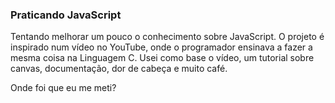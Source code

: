 ### Praticando JavaScript

Tentando melhorar um pouco o conhecimento sobre JavaScript. O projeto é inspirado num vídeo no YouTube, onde o programador ensinava a fazer a mesma coisa na Linguagem C. Usei como base o vídeo, um tutorial sobre canvas, documentação, dor de cabeça e muito café. 


Onde foi que eu me meti? 
